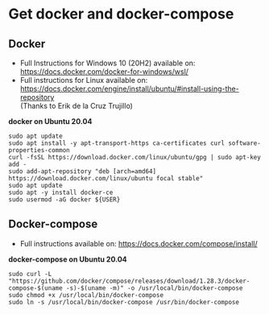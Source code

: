 # Get docker and docker-compose

## Docker

  * Full Instructions for Windows 10 (20H2) available on: https://docs.docker.com/docker-for-windows/wsl/
  * Full instructions for Linux available on: https://docs.docker.com/engine/install/ubuntu/#install-using-the-repository \
    (Thanks to Erik de la Cruz Trujillo) 

**docker on Ubuntu 20.04**
```
sudo apt update
sudo apt install -y apt-transport-https ca-certificates curl software-properties-common
curl -fsSL https://download.docker.com/linux/ubuntu/gpg | sudo apt-key add -
sudo add-apt-repository "deb [arch=amd64] https://download.docker.com/linux/ubuntu focal stable"
sudo apt update
sudo apt -y install docker-ce
sudo usermod -aG docker ${USER}
```

## Docker-compose

* Full instructions available on: https://docs.docker.com/compose/install/

**docker-compose on Ubuntu 20.04**

```
sudo curl -L "https://github.com/docker/compose/releases/download/1.28.3/docker-compose-$(uname -s)-$(uname -m)" -o /usr/local/bin/docker-compose
sudo chmod +x /usr/local/bin/docker-compose
sudo ln -s /usr/local/bin/docker-compose /usr/bin/docker-compose
```
